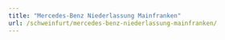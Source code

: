```yaml
---
title: "Mercedes-Benz Niederlassung Mainfranken"
url: /schweinfurt/mercedes-benz-niederlassung-mainfranken/
---
```

